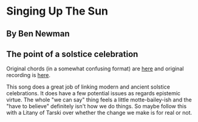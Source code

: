 #  Singing Up The Sun
## By Ben Newman
## The point of a solstice celebration

Original chords (in a somewhat confusing format) are
[here](https://www.sccs.swarthmore.edu/users/01/bnewman/songs/lyrics/SingingUp-Sun.txt)
and original recording is
[here](https://www.sccs.swarthmore.edu/users/01/bnewman/songs/music/SingingUp-Sun.mp3).

This song does a great job of linking modern and ancient solstice
celebrations.  It does have a few potential issues as regards
epistemic virtue.  The whole "we can say" thing feels a little
motte-bailey-ish and the "have to believe" definitely isn't how we do
things.  So maybe follow this with a Litany of Tarski over whether the
change we make is for real or not.